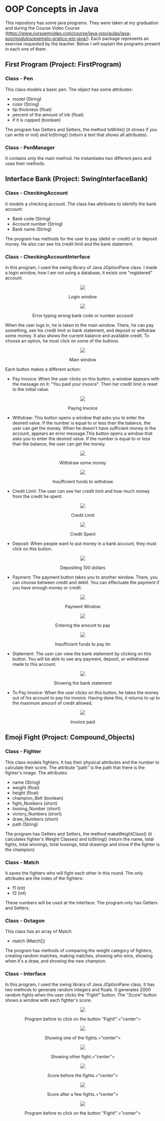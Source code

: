 # OOP Concepts in Java
This repository has some java programs. They were taken at my graduation and during the Course Video Course (https://www.cursoemvideo.com/course/java-poo/aulas/java-poo/modulos/exemplo-pratico-em-java/). Each package represents an exercise requested by the teacher. Below I will explain the programs present in each one of them.
 
## First Program (Project: FirstProgram)
### Class - Pen
This class models a basic pen. The object has some attributes:
* model (String)
* color (String)
* tip thickness (float)
* percent of the amount of ink (float)
* if it is capped (boolean)

The program has Getters and Setters, the method toWrite() (it shows if you can write or not) and toString() (return a text that shows all attributes).

### Class - PenManager
It contains only the main method. He instantiates two different pens and uses their methods.

## Interface Bank (Project: SwingInterfaceBank)
### Class - CheckingAccount
It models a checking account. The class has attributes to identify the bank account: 
* Bank code (String)
* Account number (String)
* Bank name (String)

The program has methods for the user to pay (debit or credit) or to deposit money. He also can see his credit limit and the bank statement.

### Class - CheckingAccountInterface
In this program, I used the swing library of Java JOptionPane class. I made a login window, how I am not using a database, it exists one "registered" account. 

<p align="center"><div style="text-align:center"><img src="https://github.com/JuliazzeDantas/OOP-Java-Program/blob/master/IMAGES/SwingBankProgram/LogIn.JPG" /></div><p align="center">
<p align="center">Login window<p align="center">

<p align="center"><div style="text-align:center"><img src="https://github.com/JuliazzeDantas/OOP-Java-Program/blob/master/IMAGES/SwingBankProgram/LogInError.JPG" /></div><p align="center">
<p align="center">Error typing wrong bank code or number account<p align="center">

When the user logs in, he is taken to the main window. There, he can pay something, see his credit limit or bank statement, and deposit or withdraw some money. It also shows the current balance and available credit. To choose an option, he must click on some of the buttons.

<p align="center"><div style="text-align:center"><img src="https://github.com/JuliazzeDantas/OOP-Java-Program/blob/master/IMAGES/SwingBankProgram/Account.JPG" /></div><p align="center">
<p align="center">Main window<p align="center">
 
 
 Each button makes a different action:
 * Pay Invoice: When the user clicks on this button, a window appears with the message on it: "You paid your invoice". Then her credit limit is reset to the initial value.
 
 <p align="center"><div style="text-align:center"><img src="https://github.com/JuliazzeDantas/OOP-Java-Program/blob/master/IMAGES/SwingBankProgram/PayingInvoice.JPG" /></div><p align="center">
<p align="center">Paying Invoice<p align="center">
 
 * Withdraw: This button opens a window that asks you to enter the desired value. If the number is equal to or less than the balance, the user can get the money. When he doesn't have sufficient money in the account, appears an error message.This button opens a window that asks you to enter the desired value. If the number is equal to or less than the balance, the user can get the money.
 
  <p align="center"><div style="text-align:center"><img src="https://github.com/JuliazzeDantas/OOP-Java-Program/blob/master/IMAGES/SwingBankProgram/Withdraw.JPG" /></div><p align="center">
<p align="center">Withdraw some money<p align="center">
 
  <p align="center"><div style="text-align:center"><img src="https://github.com/JuliazzeDantas/OOP-Java-Program/blob/master/IMAGES/SwingBankProgram/Withdraw_ERROR.JPG" /></div><p align="center">
<p align="center">Insufficient funds to withdraw<p align="center">
 
 * Credit Limit: The user can see her credit limit and how much money from the credit he spent.
 
  <p align="center"><div style="text-align:center"><img src="https://github.com/JuliazzeDantas/OOP-Java-Program/blob/master/IMAGES/SwingBankProgram/CreditLimit.JPG" /></div><p align="center">
<p align="center">Credit Limit<p align="center">

 <p align="center"><div style="text-align:center"><img src="https://github.com/JuliazzeDantas/OOP-Java-Program/blob/master/IMAGES/SwingBankProgram/CreditSpent.JPG" /></div><p align="center">
<p align="center">Credit Spent<p align="center">
 
 * Deposit: When people want to put money in a bank account, they must click on this button.

 <p align="center"><div style="text-align:center"><img src="https://github.com/JuliazzeDantas/OOP-Java-Program/blob/master/SwingInterceBank/IMAGES/SwingBankProgram/Deposit.JPG" /></div><p align="center">
<p align="center">Depositing 100 dollars<p align="center">
 
 * Payment: The payment button takes you to another window. There, you can choose between credit and debit. You can effectuate the payment if you have enough money or credit. 

 <p align="center"><div style="text-align:center"><img src="https://github.com/JuliazzeDantas/OOP-Java-Program/blob/master/IMAGES/SwingBankProgram/Payment.JPG" /></div><p align="center">
<p align="center">Payment Window<p align="center">
 
  <p align="center"><div style="text-align:center"><img src="https://github.com/JuliazzeDantas/OOP-Java-Program/blob/master/IMAGES/SwingBankProgram/PaymentValue.JPG" /></div><p align="center">
<p align="center">Entering the amount to pay<p align="center">
 
  <p align="center"><div style="text-align:center"><img src="https://github.com/JuliazzeDantas/OOP-Java-Program/blob/master/IMAGES/SwingBankProgram/PaymentValueError.JPG" /></div><p align="center">
<p align="center">Insufficient funds to pay itn<p align="center">
 
 * Statement: The user can view the bank statement by clicking on this button. You will be able to see any payment, deposit, or withdrawal made to this account.
 
  <p align="center"><div style="text-align:center"><img src="https://github.com/JuliazzeDantas/OOP-Java-Program/blob/master/IMAGES/SwingBankProgram/Statement.JPG" /></div><p align="center">
<p align="center">Showing the bank statement<p align="center">
 
 * To Pay Invoice: When the user clicks on this button, he takes the money out of his account to pay his invoice. Having done this, it returns to up to the maximum amount of credit allowed.

 <p align="center"><div style="text-align:center"><img src="https://github.com/JuliazzeDantas/OOP-Java-Program/blob/master/IMAGES/SwingBankProgram/PayingInvoice.JPG" /></div><p align="center">
<p align="center">Invoice paid<p align="center">

## Emoji Fight (Project: Compound_Objects)
### Class - Fighter
This class models fighters. It has their physical attributes and the number to calculate their score. The attribute "path" is the path that there is the fighter's image. The attributes:
* name (String)
*	weight (float)
*	height (float)  
*	champion_Belt (boolean)
*	fight_Numbers (short)
*	loosing_Number (short)
*	victory_Numbers (short)
*	draw_Numbers (short)
*	path (String)
 
The program has Getters and Setters, the method makeWeightClass() (it calculates fighter's Weight Classes) and toString() (return the name, total fights, total winnings, total loosings, total drawings and show if the fighter is the champion).
 
 ### Class - Match
 It saves the fighters who will fight each other in this round. The only attributes are the index of the fighters:
 * f1 (int)
 * f2 (int)
 
 These numbers will be used at the interface. The program only has Getters and Setters.
 
 ### Class - Octagon
 This class has an array of Match:
 * match (Match[])
 
 The program has methods of comparing the weight category of fighters, creating random matches, making matches, showing who wins, showing when it's a draw, and showing the new champion.
 
 ### Class - Interface
  In this program, I used the swing library of Java JOptionPane class. It has two methods to generate random integers and floats. It generates 2000 random fights when the user clicks the “Fight!” button. The "Score" button shows a window with each fighter's score.
 
 <p align="center"><div style="text-align:center"><img src="https://github.com/JuliazzeDantas/OOP-Java-Program/blob/master/IMAGES/Compound_Objects/Window_Initial.JPG" /></div><p align="center">
<p align="center">Program before to click on the button "Fight!".="center">
 
  <p align="center"><div style="text-align:center"><img src="https://github.com/JuliazzeDantas/OOP-Java-Program/blob/master/IMAGES/Compound_Objects/Fight_I.JPG" /></div><p align="center">
<p align="center">Showing one of the fights.="center">
 
 <p align="center"><div style="text-align:center"><img src="https://github.com/JuliazzeDantas/OOP-Java-Program/blob/master/IMAGES/Compound_Objects/Fight_II.JPG" /></div><p align="center">
<p align="center">Showing other fight.="center">
 
 <p align="center"><div style="text-align:center"><img src="https://github.com/JuliazzeDantas/OOP-Java-Program/blob/master/IMAGES/Compound_Objects/Initial_Score.JPG" /></div><p align="center">
<p align="center">Score before the fights.="center">
 
 <p align="center"><div style="text-align:center"><img src="https://github.com/JuliazzeDantas/OOP-Java-Program/blob/master/IMAGES/Compound_Objects/Score.JPG" /></div><p align="center">
<p align="center">Score after a few fights.="center">
 
 <p align="center"><div style="text-align:center"><img src="https://github.com/JuliazzeDantas/OOP-Java-Program/blob/master/IMAGES/Compound_Objects/Window_Initial.JPG" /></div><p align="center">
<p align="center">Program before to click on the button "Fight!".="center">
